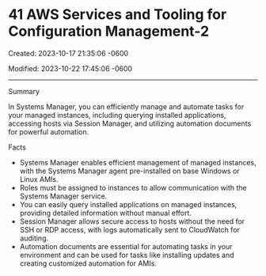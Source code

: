 # 41 AWS Services and Tooling for Configuration Management-2 

Created: 2023-10-17 21:35:06 -0600

Modified: 2023-10-22 17:45:06 -0600

---

Summary

In Systems Manager, you can efficiently manage and automate tasks for your managed instances, including querying installed applications, accessing hosts via Session Manager, and utilizing automation documents for powerful automation.

Facts

- Systems Manager enables efficient management of managed instances, with the Systems Manager agent pre-installed on base Windows or Linux AMIs.
- Roles must be assigned to instances to allow communication with the Systems Manager service.
- You can easily query installed applications on managed instances, providing detailed information without manual effort.
- Session Manager allows secure access to hosts without the need for SSH or RDP access, with logs automatically sent to CloudWatch for auditing.
- Automation documents are essential for automating tasks in your environment and can be used for tasks like installing updates and creating customized automation for AMIs.

